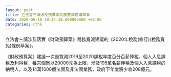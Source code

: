 ```yaml
---
layout: post
title: 立法會三讀涉及預算案稅務寬減建議草案
date: 2020-06-10 19:14:38.000000000 +08:00
categories: rthk
---
```


立法會三讀涉及落實《財政預算案》稅務寬減建議的《2020年稅務(修訂)(稅務寬免)條例草案》。

《財政預算案》建議一次過寬減2019至2020課稅年度百分百薪俸稅、個人入息課稅及利得稅，每宗個案以20000元為上限，涉及195萬名薪俸稅及個人入息課稅的納稅人，以及14萬1000個法團及非法團業務，政府下年度將少收208億元。
